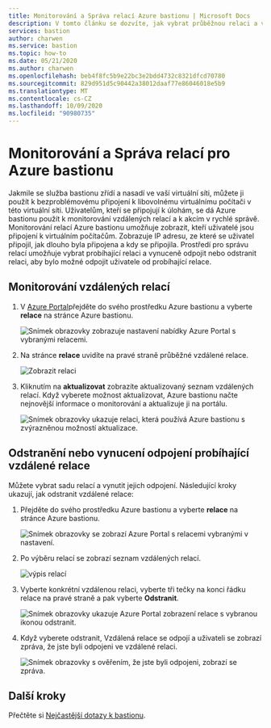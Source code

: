 ```yaml
---
title: Monitorování a Správa relací Azure bastionu | Microsoft Docs
description: V tomto článku se dozvíte, jak vybrat průběžnou relaci a vynutit – odpojit nebo odstranit.
services: bastion
author: charwen
ms.service: bastion
ms.topic: how-to
ms.date: 05/21/2020
ms.author: charwen
ms.openlocfilehash: beb4f8fc5b9e22bc3e2bdd4732c8321dfcd70780
ms.sourcegitcommit: 829d951d5c90442a38012daaf77e86046018e5b9
ms.translationtype: MT
ms.contentlocale: cs-CZ
ms.lasthandoff: 10/09/2020
ms.locfileid: "90980735"
---
```

# <a name="session-monitoring-and-management-for-azure-bastion"></a>Monitorování a Správa relací pro Azure bastionu

Jakmile se služba bastionu zřídí a nasadí ve vaší virtuální síti, můžete ji použít k bezproblémovému připojení k libovolnému virtuálnímu počítači v této virtuální síti. Uživatelům, kteří se připojují k úlohám, se dá Azure bastionu použít k monitorování vzdálených relací a k akcím v rychlé správě. Monitorování relací Azure bastionu umožňuje zobrazit, kteří uživatelé jsou připojení k virtuálním počítačům. Zobrazuje IP adresu, ze které se uživatel připojil, jak dlouho byla připojena a kdy se připojila. Prostředí pro správu relací umožňuje vybrat probíhající relaci a vynuceně odpojit nebo odstranit relaci, aby bylo možné odpojit uživatele od probíhající relace.

## <a name="monitor-remote-sessions"></a><a name="monitor"></a>Monitorování vzdálených relací

1. V [Azure Portal](https://portal.azure.com)přejděte do svého prostředku Azure bastionu a vyberte **relace** na stránce Azure bastionu.

   ![Snímek obrazovky zobrazuje nastavení nabídky Azure Portal s vybranými relacemi.](./media/session-monitoring/sessions.png)
2. Na stránce **relace** uvidíte na pravé straně průběžné vzdálené relace.

   ![Zobrazit relaci](./media/session-monitoring/view-session.png)
3. Kliknutím na **aktualizovat** zobrazíte aktualizovaný seznam vzdálených relací. Když vyberete možnost aktualizovat, Azure bastionu načte nejnovější informace o monitorování a aktualizuje ji na portálu.

   ![Snímek obrazovky ukazuje relaci, která používá Azure bastionu s zvýrazněnou možností aktualizace.](./media/session-monitoring/refresh.png)


## <a name="delete-or-force-disconnect-an-ongoing-remote-session"></a><a name="view"></a>Odstranění nebo vynucení odpojení probíhající vzdálené relace

Můžete vybrat sadu relací a vynutit jejich odpojení. Následující kroky ukazují, jak odstranit vzdálené relace:

1. Přejděte do svého prostředku Azure bastionu a vyberte **relace** na stránce Azure bastionu.

   ![Snímek obrazovky se zobrazí Azure Portal s relacemi vybranými v nastavení.](./media/session-monitoring/navigate.png)
2. Po výběru relací se zobrazí seznam vzdálených relací.

   ![výpis relací](./media/session-monitoring/list.png)
3. Vyberte konkrétní vzdálenou relaci, vyberte tři tečky na konci řádku relace na pravé straně a pak vyberte **Odstranit**.

   ![Snímek obrazovky ukazuje Azure Portal zobrazení relace s vybranou ikonou odstranit.](./media/session-monitoring/delete.png)
4. Když vyberete odstranit, Vzdálená relace se odpojí a uživateli se zobrazí zpráva, že jste byli odpojeni ve vzdálené relaci.

   ![Snímek obrazovky s ověřením, že jste byli odpojeni, zobrazí se zpráva.](./media/session-monitoring/disconnect.png)

## <a name="next-steps"></a>Další kroky

Přečtěte si [Nejčastější dotazy k bastionu](bastion-faq.md).
